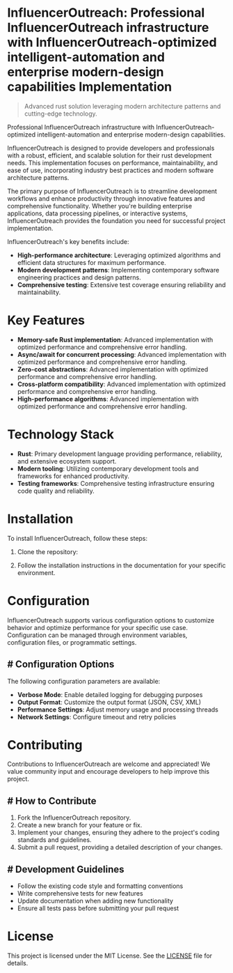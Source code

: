 <!-- fallback_InfluencerOutreach_20250824081307_74876 -->

# InfluencerOutreach: Professional InfluencerOutreach infrastructure with InfluencerOutreach-optimized intelligent-automation and enterprise modern-design capabilities Implementation
> Advanced rust solution leveraging modern architecture patterns and cutting-edge technology.

Professional InfluencerOutreach infrastructure with InfluencerOutreach-optimized intelligent-automation and enterprise modern-design capabilities.

InfluencerOutreach is designed to provide developers and professionals with a robust, efficient, and scalable solution for their rust development needs. This implementation focuses on performance, maintainability, and ease of use, incorporating industry best practices and modern software architecture patterns.

The primary purpose of InfluencerOutreach is to streamline development workflows and enhance productivity through innovative features and comprehensive functionality. Whether you're building enterprise applications, data processing pipelines, or interactive systems, InfluencerOutreach provides the foundation you need for successful project implementation.

InfluencerOutreach's key benefits include:

* **High-performance architecture**: Leveraging optimized algorithms and efficient data structures for maximum performance.
* **Modern development patterns**: Implementing contemporary software engineering practices and design patterns.
* **Comprehensive testing**: Extensive test coverage ensuring reliability and maintainability.

# Key Features

* **Memory-safe Rust implementation**: Advanced implementation with optimized performance and comprehensive error handling.
* **Async/await for concurrent processing**: Advanced implementation with optimized performance and comprehensive error handling.
* **Zero-cost abstractions**: Advanced implementation with optimized performance and comprehensive error handling.
* **Cross-platform compatibility**: Advanced implementation with optimized performance and comprehensive error handling.
* **High-performance algorithms**: Advanced implementation with optimized performance and comprehensive error handling.

# Technology Stack

* **Rust**: Primary development language providing performance, reliability, and extensive ecosystem support.
* **Modern tooling**: Utilizing contemporary development tools and frameworks for enhanced productivity.
* **Testing frameworks**: Comprehensive testing infrastructure ensuring code quality and reliability.

# Installation

To install InfluencerOutreach, follow these steps:

1. Clone the repository:


2. Follow the installation instructions in the documentation for your specific environment.

# Configuration

InfluencerOutreach supports various configuration options to customize behavior and optimize performance for your specific use case. Configuration can be managed through environment variables, configuration files, or programmatic settings.

## # Configuration Options

The following configuration parameters are available:

* **Verbose Mode**: Enable detailed logging for debugging purposes
* **Output Format**: Customize the output format (JSON, CSV, XML)
* **Performance Settings**: Adjust memory usage and processing threads
* **Network Settings**: Configure timeout and retry policies

# Contributing

Contributions to InfluencerOutreach are welcome and appreciated! We value community input and encourage developers to help improve this project.

## # How to Contribute

1. Fork the InfluencerOutreach repository.
2. Create a new branch for your feature or fix.
3. Implement your changes, ensuring they adhere to the project's coding standards and guidelines.
4. Submit a pull request, providing a detailed description of your changes.

## # Development Guidelines

* Follow the existing code style and formatting conventions
* Write comprehensive tests for new features
* Update documentation when adding new functionality
* Ensure all tests pass before submitting your pull request

# License

This project is licensed under the MIT License. See the [LICENSE](https://github.com/Jennifercruz23/InfluencerOutreach/blob/main/LICENSE) file for details.
